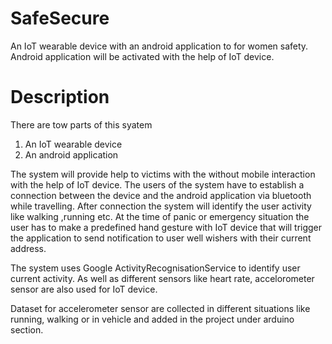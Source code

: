 # SafeSecure
An IoT wearable device with an android application to for women safety. Android application will be activated with the help of IoT device.

# Description
There are tow parts of this syatem
1. An IoT wearable device
2. An android application

The system will provide help to victims with the without mobile interaction with the help of IoT device. The users of the system have to establish a connection between the device and the android application via bluetooth while travelling. After connection the system will identify the user activity like walking ,running etc. At the time of panic or emergency situation the user has to make a predefined hand gesture with IoT device that will trigger the application to send notification to user well wishers with their current address.

The system uses Google ActivityRecognisationService to identify user current activity. As well as different sensors like heart rate, accelorometer sensor are also used for IoT device.

Dataset for accelerometer sensor are collected in different situations like running, walking or in vehicle and added in the project under arduino section.
